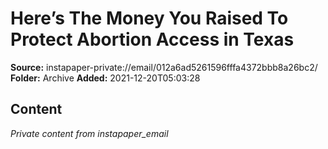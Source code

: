 # Here’s The Money You Raised To Protect Abortion Access in Texas

**Source:** instapaper-private://email/012a6ad5261596fffa4372bbb8a26bc2/
**Folder:** Archive
**Added:** 2021-12-20T05:03:28




## Content
*Private content from instapaper_email*
